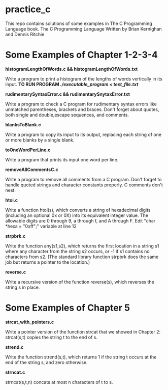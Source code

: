 

# practice_c

This repo contains solutions of some examples in The C Programming Language book.
The C Programming Language Written by Brian Kernighan and Dennis Ritchie

# Some Examples of Chapter 1-2-3-4

**histogramLengthOfWords.c && histogramLengthOfWords.txt**

  Write a program to print a histogram of the lengths of words vertically in its input.
  **TO RUN PROGRAM _./executable_program < text_file.txt_**
  
**rudimentarySyntaxError.c && rudimentarySnytaxError.txt**

  Write a program to check a C program for rudimentary syntax errors like unmatched parentheses,
  brackets and braces. Don't forget about quotes, both single and double,escape sequences, and comments.
  
**blanksToBlank.c**

  Write a program to copy its input to its output, replacing each string of one or
  more blanks by a single blank.
  
**toOneWordPerLine.c**

  Write a program that prints its input one word per line.

**removeAllCommentsC.c**

Write a program to remove all comments from a C program. Don't forget to handle quoted strings and character constants properly. C comments don't nest.

**htoi.c**

Write a function htoi(s), which converts a string of hexadecimal digits (including an optional 0x or 0X) into its equivalent integer value.
 The allowable digits are 0 through 9, a through f, and A through F. Edit "char *hexa = "0xff";" variable at line 12

 **strpbrk.c**
 
 Write the function any(s1,s2), which returns the first location in a string s1 where any character from the string s2 occurs, or -1 if s1 contains no characters from s2. (The standard library function strpbrk does the same job but returns a pointer to the location.)
 
 **reverse.c**
 
 Write a recursive version of the function reverse(s), which reverses the
 string s in place. 

 # Some Examples of Chapter 5

**strcat_with_pointers.c**

Write a pointer version of the function strcat that we showed in Chapter 2: strcat(s,t) copies the string t to the end of s.

**strend.c**

Write the function strend(s,t), which returns 1 if the string t occurs at the end of the string s, and zero otherwise.

**strncat.c**

strncat(s,t,n) concats at most n characters of t to s. 
